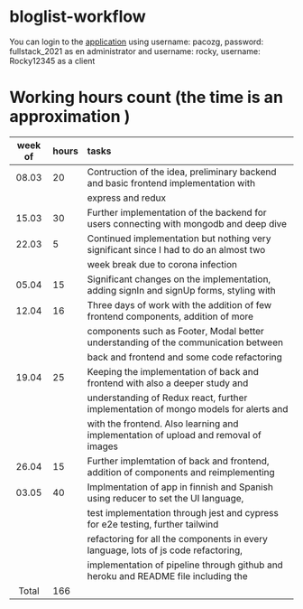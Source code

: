 # bloglist-workflow
You can login to the [application](https://jane-wellness-app.herokuapp.com/) using username: pacozg, password: fullstack_2021 as en administrator and username: rocky, username: Rocky12345 as a client

# Working hours count (the time is an approximation )

| week of  | hours | tasks  |
|:-------:|:------| :------|
|  08.03  |  20  | Contruction of the idea, preliminary backend and basic frontend implementation with |
|         |      | express and redux |
|  15.03  |  30  | Further implementation of the backend for users connecting with mongodb and deep dive ||         |      | into learning about tailwindcss using documentation and videos   |
|  22.03  |  5   | Continued implementation but nothing very significant since I had to do an almost two |
|         |      | week break due to corona infection |
|  05.04  |  15  | Significant changes on the implementation, adding signIn and signUp forms, styling with||         |      | tailwindcss using at that moment some example components as part of the learning process|
|  12.04  |  16  | Three days of work with the addition of few frontend components, addition of more|
|         |      | components such as Footer, Modal better understanding of the communication between |
|         |      | back and frontend and some code refactoring |
|  19.04  |  25  | Keeping the implementation of back and frontend with also a deeper study and |
|         |      | understanding  of Redux react, further implementation of mongo models for alerts and ||         |      | further understanding of how to the backend communicates errors or confirmation |
|         |      | with the frontend. Also learning and implementation of upload and removal of images | |         |      | from Cloudinary using multer setting the middlewares, the reducer and the necessary | |         |      | decoding files and lots of refactoring  |
|  26.04  |  15  | Further implemtation of back and frontend, addition of components and reimplementing| |         |      | the use of notification to Modal alerts through reducers and mainly code refactoring |
|  03.05  |  40  | Implmentation of app in finnish and Spanish using reducer to set the UI language,   |
|         |      | test implementation through jest and cypress for e2e testing, further tailwind  |
|         |      | refactoring for all the components in every language, lots of js code refactoring,  |
|         |      | implementation of pipeline through github and heroku and README file including the ||         |      | project report. | 
|  Total  |  166 | |